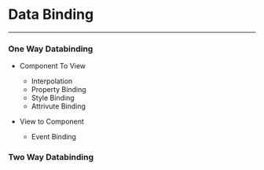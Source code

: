 # Data Binding 
---

### One Way Databinding 
* Component To View 
	* Interpolation 
	* Property Binding 
	* Style Binding 
	* Attrivute Binding 

* View to Component 
	* Event Binding 

### Two Way Databinding 